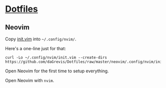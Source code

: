 # [Dotfiles](https://github.com/daGrevis/Dotfiles)

## Neovim

Copy [init.vim](https://github.com/daGrevis/Dotfiles/raw/master/neovim/.config/nvim/init.vim) into `~/.config/nvim/`.

Here's a one-line just for that:

    curl -Lo ~/.config/nvim/init.vim --create-dirs https://github.com/daGrevis/Dotfiles/raw/master/neovim/.config/nvim/init.vim

Open Neovim for the first time to setup everything.

Open Neovim with `nvim`.
